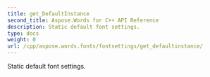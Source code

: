 ```yaml
---
title: get_DefaultInstance
second_title: Aspose.Words for C++ API Reference
description: Static default font settings. 
type: docs
weight: 0
url: /cpp/aspose.words.fonts/fontsettings/get_defaultinstance/
---
```


Static default font settings. 

